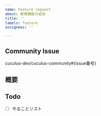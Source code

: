 ```yaml
---
name: Feature request
about: 新規機能の追加
title: ''
labels: feature
assignees: ''

---
```


## Community Issue
cuculus-dev/cuculus-community#{issue番号}

## 概要

## Todo
- [ ] やることリスト
